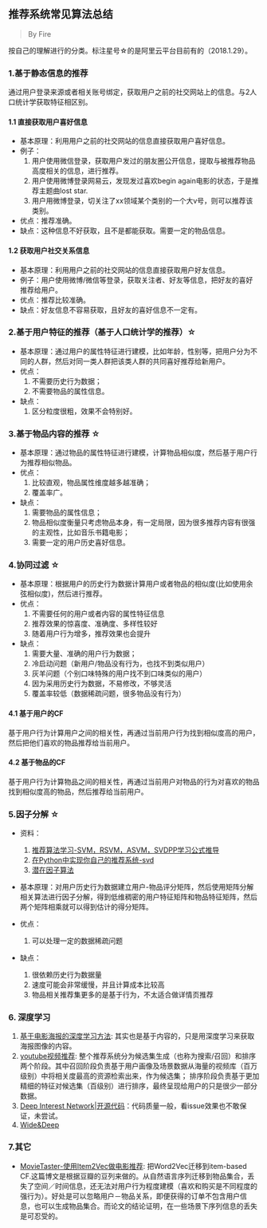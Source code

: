 ## 推荐系统常见算法总结
> By Fire

按自己的理解进行的分类。标注星号☆的是阿里云平台目前有的（2018.1.29）。

### 1.基于静态信息的推荐
通过用户登录来源或者相关账号绑定，获取用户之前的社交网站上的信息。与2人口统计学获取特征相区别。

#### 1.1 直接获取用户喜好信息
* 基本原理：利用用户之前的社交网站的信息直接获取用户喜好信息。
* 例子：
	1. 用户使用微信登录，获取用户发过的朋友圈公开信息，提取与被推荐物品高度相关的信息，进行推荐。
	2. 用户使用微博登录网易云，发现发过喜欢begin again电影的状态，于是推荐主题曲lost star.
	3. 用户用微博登录，切关注了xx领域某个类别的一个大v号，则可以推荐该类别。
* 优点：推荐准确。
* 缺点：这种信息不好获取，且不是都能获取。需要一定的物品信息。

#### 1.2 获取用户社交关系信息
* 基本原理：利用用户之前的社交网站的信息直接获取用户好友信息。
* 例子：用户使用微博/微信等登录，获取关注者、好友等信息，把好友的喜好推荐给用户。
* 优点：推荐比较准确。
* 缺点：好友信息不容易获取，且好友的喜好信息不一定有。

### 2.基于用户特征的推荐（基于人口统计学的推荐）☆
* 基本原理：通过用户的属性特征进行建模，比如年龄，性别等，把用户分为不同的人群，然后对同一类人群把该类人群的共同喜好推荐给新用户。
* 优点：
	1. 不需要历史行为数据；
	2. 不需要物品的属性信息。
* 缺点：
	1. 区分粒度很粗，效果不会特别好。

### 3.基于物品内容的推荐 ☆
* 基本原理：通过物品的属性特征进行建模，计算物品相似度，然后基于用户行为推荐相似物品。
* 优点：
	1. 比较直观，物品属性维度越多越准确；
	2. 覆盖率广。
* 缺点：
	1. 需要物品的属性信息；
	2. 物品相似度衡量只考虑物品本身，有一定局限，因为很多推荐内容有很强的主观性，比如音乐书籍电影；
	3. 需要一定的用户历史喜好信息。

### 4.协同过滤 ☆
* 基本原理：根据用户的历史行为数据计算用户或者物品的相似度(比如使用余弦相似度)，然后进行推荐。
* 优点：
	1. 不需要任何的用户或者内容的属性特征信息
	2. 推荐效果的惊喜度、准确度、多样性较好
	3. 随着用户行为增多，推荐效果也会提升
* 缺点：
	1. 需要大量、准确的用户行为数据；
	2. 冷启动问题（新用户/物品没有行为，也找不到类似用户）
	3. 灰羊问题（个别口味特殊的用户找不到口味类似的用户）
	4. 因为采用历史行为数据，不易修改，不够灵活
	5. 覆盖率较低（数据稀疏问题，很多物品没有行为）

#### 4.1 基于用户的CF
基于用户行为计算用户之间的相关性，再通过当前用户行为找到相似度高的用户，然后把他们喜欢的物品推荐给当前用户。

#### 4.2 基于物品的CF
基于用户行为计算物品之间的相关性，再通过当前用户对物品的行为对喜欢的物品找到相似度高的物品，然后推荐给当前用户。

### 5.因子分解 ☆
* 资料：
	1. [推荐算法学习-SVM，RSVM，ASVM，SVDPP学习公式推导](http://blog.csdn.net/chloezhao/article/details/53186665)
	2. [在Python中实现你自己的推荐系统-svd](http://python.jobbole.com/85516/) 
	3. [潜在因子算法](https://www.zhihu.com/question/26743347/answer/34714804)

* 基本原理：对用户历史行为数据建立用户-物品评分矩阵，然后使用矩阵分解相关算法进行因子分解，得到低维稠密的用户特征矩阵和物品特征矩阵，然后两个矩阵相乘就可以得到估计的得分矩阵。
* 优点：
	1. 可以处理一定的数据稀疏问题
* 缺点：
	1. 很依赖历史行为数据量
	2. 速度可能会非常缓慢，并且计算成本比较高
	3. 物品相关推荐集更多的是基于行为，不太适合做详情页推荐

### 6. 深度学习

1. [基于电影海报的深度学习方法](https://www.leiphone.com/news/201705/rOD6wP779DLXx8mI.html): 其实也是基于内容的，只是用深度学习来获取海报图像的内容。
2. [youtube视频推荐](http://blog.csdn.net/xiongjiezk/article/details/73445835): 整个推荐系统分为候选集生成（也称为搜索/召回）和排序两个阶段。其中召回阶段负责基于用户画像及场景数据从海量的视频库（百万级别）中将相关度最高的资源检索出来，作为候选集； 排序阶段负责基于更加精细的特征对候选集（百级别）进行排序，最终呈现给用户的只是很少一部分数据。
3. [Deep Interest Network](https://www.jianshu.com/p/132da6864d40)|[开源代码](https://github.com/zhougr1993/DeepInterestNetwork)：代码质量一般，看issue效果也不敢保证，未尝试。
4. [Wide&Deep](https://github.com/tensorflow/models/tree/master/official/r1/wide_deep)

### 7.其它
* [MovieTaster-使用Item2Vec做电影推荐](http://lujiaying.github.io/2017/08/15/MovieTaster-%E4%BD%BF%E7%94%A8Item2Vec%E5%81%9A%E7%94%B5%E5%BD%B1%E6%8E%A8%E8%8D%90/): 把Word2Vec迁移到item-based CF.这篇博文是根据豆瓣的豆列来做的。从自然语言序列迁移到物品集合，丢失了空间／时间信息，还无法对用户行为程度建模（喜欢和购买是不同程度的强行为）。好处是可以忽略用户－物品关系，即便获得的订单不包含用户信息，也可以生成物品集合。而论文的结论证明，在一些场景下序列信息的丢失是可忍受的。
